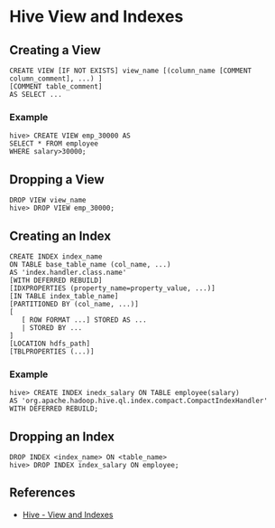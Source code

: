 # Hive View and Indexes

## Creating a View
```
CREATE VIEW [IF NOT EXISTS] view_name [(column_name [COMMENT column_comment], ...) ]
[COMMENT table_comment]
AS SELECT ...
```

### Example
```
hive> CREATE VIEW emp_30000 AS
SELECT * FROM employee
WHERE salary>30000;
```

## Dropping a View
```
DROP VIEW view_name
hive> DROP VIEW emp_30000;
```

## Creating an Index
```
CREATE INDEX index_name
ON TABLE base_table_name (col_name, ...)
AS 'index.handler.class.name'
[WITH DEFERRED REBUILD]
[IDXPROPERTIES (property_name=property_value, ...)]
[IN TABLE index_table_name]
[PARTITIONED BY (col_name, ...)]
[
   [ ROW FORMAT ...] STORED AS ...
   | STORED BY ...
]
[LOCATION hdfs_path]
[TBLPROPERTIES (...)]
```

### Example
```
hive> CREATE INDEX inedx_salary ON TABLE employee(salary)
AS 'org.apache.hadoop.hive.ql.index.compact.CompactIndexHandler'
WITH DEFERRED REBUILD;
```

## Dropping an Index
```
DROP INDEX <index_name> ON <table_name>
hive> DROP INDEX index_salary ON employee;
```

## References
- [Hive - View and Indexes](https://www.tutorialspoint.com/hive/hive_views_and_indexes.htm)